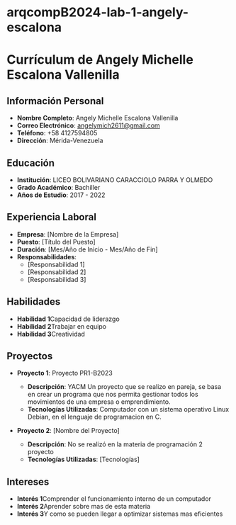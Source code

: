# arqcompB2024-lab-1-angely-escalona

# Currículum de Angely Michelle Escalona Vallenilla

## Información Personal
- **Nombre Completo**: Angely Michelle Escalona Vallenilla
- **Correo Electrónico**: angelymich2611@gmail.com
- **Teléfono**: +58 4127594805 
- **Dirección**: Mérida-Venezuela

## Educación
- **Institución**: LICEO BOLIVARIANO CARACCIOLO PARRA Y OLMEDO
- **Grado Académico**: Bachiller
- **Años de Estudio**: 2017 - 2022

## Experiencia Laboral
- **Empresa**: [Nombre de la Empresa]
- **Puesto**: [Título del Puesto]
- **Duración**: [Mes/Año de Inicio - Mes/Año de Fin]
- **Responsabilidades**:
  - [Responsabilidad 1]
  - [Responsabilidad 2]
  - [Responsabilidad 3]

## Habilidades
- **Habilidad 1**Capacidad de liderazgo
- **Habilidad 2**Trabajar en equipo
- **Habilidad 3**Creatividad

## Proyectos
- **Proyecto 1**: Proyecto PR1-B2023
  - **Descripción**: YACM Un proyecto que se realizo en pareja, se basa en crear un programa que nos permita gestionar todos los movimientos de una empresa o emprendimiento.
  - **Tecnologías Utilizadas**: Computador con un sistema operativo Linux Debian, en el lenguaje de programacion en C.

- **Proyecto 2**: [Nombre del Proyecto]
  - **Descripción**: No se realizó en la materia de programación 2 proyecto
  - **Tecnologías Utilizadas**: [Tecnologías]

## Intereses
- **Interés 1**Comprender el funcionamiento interno de un computador
- **Interés 2**Aprender sobre mas de esta materia
- **Interés 3**Y como se pueden llegar a optimizar sistemas mas eficientes
